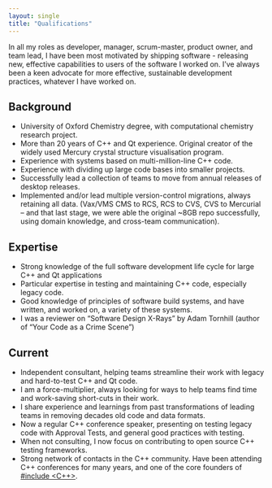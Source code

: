 ```yaml
---
layout: single
title: "Qualifications"
---
```


In all my roles as developer, manager, scrum-master, product owner, and team lead, I have been most motivated by shipping software - releasing new, effective capabilities to users of the software I worked on. I’ve always been a keen advocate for more effective, sustainable development practices, whatever I have worked on.

## Background

* University of Oxford Chemistry degree, with computational chemistry research project.
* More than 20 years of C++ and Qt experience. Original creator of the widely used Mercury crystal structure visualisation program.
* Experience with systems based on multi-million-line C++ code.
* Experience with dividing up large code bases into smaller projects.
* Successfully lead a collection of teams to move from annual releases of desktop releases.
* Implemented and/or lead multiple version-control migrations, always retaining all data. (Vax/VMS CMS to RCS, RCS to CVS, CVS to Mercurial – and that last stage, we were able the original ~8GB repo successfully, using domain knowledge, and cross-team communication).

## Expertise

* Strong knowledge of the full software development life cycle for large C++ and Qt applications
* Particular expertise in testing and maintaining C++ code, especially legacy code.
* Good knowledge of principles of software build systems, and have written, and worked on, a variety of these systems.
* I was a reviewer on “Software Design X-Rays” by Adam Tornhill (author of “Your Code as a Crime Scene”)

## Current

* Independent consultant, helping teams streamline their work with legacy and hard-to-test C++ and Qt code.
* I am a force-multiplier, always looking for ways to help teams find time and work-saving short-cuts in their work.
* I share experience and learnings from past transformations of leading teams in removing decades old code and data formats.
* Now a regular C++ conference speaker, presenting on testing legacy code with Approval Tests, and general good practices with testing.
* When not consulting, I now focus on contributing to open source C++ testing frameworks.
* Strong network of contacts in the C++ community. Have been attending C++ conferences for many years, and one of the core founders of [#include <C++>](https://www.includecpp.org/).
